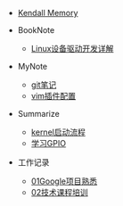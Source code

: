 * [Kendall Memory](/README.md)


* BookNote
  * [Linux设备驱动开发详解](/读书笔记/Linux设备驱动开发详解.md)

* MyNote

  * [git笔记](/学习笔记/git笔记.md)
  * [vim插件配置](/学习笔记/vim插件配置.md)

* Summarize
  * [kernel启动流程](/知识点/kernel启动流程.md)
  * [学习GPIO](知识点总结/学习GPIO.md)
  
* 工作记录
  * [01Google项目熟悉](/工作记录/01Google项目熟悉.md)
  * [02技术课程培训](/工作记录/技术课程培训.md)